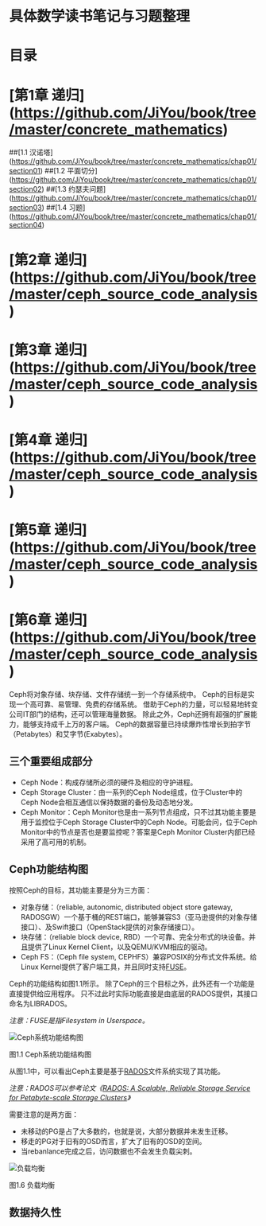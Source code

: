具体数学读书笔记与习题整理
==========================

# 目录

# [第1章 递归] (https://github.com/JiYou/book/tree/master/concrete_mathematics)
##[1.1  汉诺塔] (https://github.com/JiYou/book/tree/master/concrete_mathematics/chap01/section01)
##[1.2  平面切分] (https://github.com/JiYou/book/tree/master/concrete_mathematics/chap01/section02)
##[1.3  约瑟夫问题] (https://github.com/JiYou/book/tree/master/concrete_mathematics/chap01/section03)
##[1.4  习题] (https://github.com/JiYou/book/tree/master/concrete_mathematics/chap01/section04)

# [第2章 递归] (https://github.com/JiYou/book/tree/master/ceph_source_code_analysis)
# [第3章 递归] (https://github.com/JiYou/book/tree/master/ceph_source_code_analysis)
# [第4章 递归] (https://github.com/JiYou/book/tree/master/ceph_source_code_analysis)
# [第5章 递归] (https://github.com/JiYou/book/tree/master/ceph_source_code_analysis)
# [第6章 递归] (https://github.com/JiYou/book/tree/master/ceph_source_code_analysis)






Ceph将对象存储、块存储、文件存储统一到一个存储系统中。
Ceph的目标是实现一个高可靠、易管理、免费的存储系统。
借助于Ceph的力量，可以轻易地转变公司IT部门的结构，还可以管理海量数据。
除此之外，Ceph还拥有超强的扩展能力，能够支持成千上万的客户端。
Ceph的数据容量已持续爆炸性增长到拍字节（Petabytes）和艾字节(Exabytes）。

## 三个重要组成部分

- Ceph Node：构成存储所必须的硬件及相应的守护进程。
- Ceph Storage Cluster：由一系列的Ceph Node组成，位于Cluster中的Ceph Node会相互通信以保持数据的备份及动态地分发。
- Ceph Monitor：Ceph Monitor也是由一系列节点组成，只不过其功能主要是用于监控位于Ceph Storage Cluster中的Ceph Node。可能会问，位于Ceph Monitor中的节点是否也是要监控呢？答案是Ceph Monitor Cluster内部已经采用了高可用的机制。

## Ceph功能结构图

按照Ceph的目标，其功能主要是分为三方面：
- 对象存储：（reliable, autonomic, distributed object store gateway, RADOSGW）一个基于桶的REST端口，能够兼容S3（亚马逊提供的对象存储接口）、及Swift接口（OpenStack提供的对象存储接口）。
- 块存储：（reliable block device, RBD）一个可靠、完全分布式的块设备。并且提供了Linux Kernel Client，以及QEMU/KVM相应的驱动。
- Ceph FS：（Ceph file system, CEPHFS）兼容POSIX的分布式文件系统。给Linux Kernel提供了客户端工具，并且同时支持[FUSE](http://fuse.sourceforge.net/)。

Ceph的功能结构如图1.1所示。
除了Ceph的三个目标之外，此外还有一个功能是直接提供给应用程序。
只不过此时实际功能直接是由底层的RADOS提供，其接口命名为LIBRADOS。

*注意：FUSE是指Filesystem in Userspace。*

![Ceph系统功能结构图](./images/architecture.png "Ceph存储系统功能结构图")

图1.1  Ceph系统功能结构图

从图1.1中，可以看出Ceph主要是基于[RADOS](./pdfs/weil-rados-pdsw07.pdf)文件系统实现了其功能。

*注意：RADOS可以参考论文《[RADOS: A Scalable, Reliable Storage Service for Petabyte-scale
Storage Clusters](./pdfs/weil-rados-pdsw07.pdf)》*

需要注意的是两方面：
- 未移动的PG是占了大多数的，也就是说，大部分数据并未发生迁移。
- 移走的PG对于旧有的OSD而言，扩大了旧有的OSD的空间。
- 当rebanlance完成之后，访问数据也不会发生负载尖刺。

![负载均衡](./images/rebanlance.png "负载均衡")

图1.6 负载均衡

## 数据持久性







